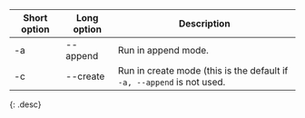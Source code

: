 | Short option | Long option | Description |
| ------------ | ----------- | --- |
| -a           | \--append   | Run in append mode. |
| -c           | \--create   | Run in create mode (this is the default if `-a, --append` is not used. |
{: .desc}
